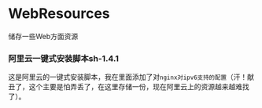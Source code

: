 # WebResources
储存一些Web方面资源

### 阿里云一键式安装脚本sh-1.4.1
这是阿里云的一键式安装脚本，我在里面添加了对`nginx对ipv6支持的配置`（汗！献丑了，这个主要是怕弄丢了，在这里存储一份，现在阿里云上的资源越来越难找了）。